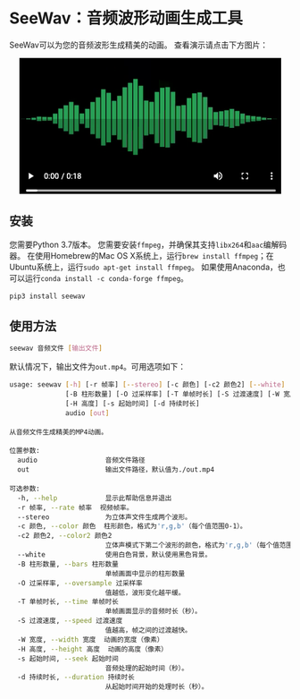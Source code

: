 # SeeWav：音频波形动画生成工具

SeeWav可以为您的音频波形生成精美的动画。
查看演示请点击下方图片：

<p align="center">
<a href="https://ai.honu.io/misc/seewav.mp4">
<img src="./seewav.png" alt="seewav演示"></a></p>

## 安装

您需要Python 3.7版本。
您需要安装`ffmpeg`，并确保其支持`libx264`和`aac`编解码器。
在使用Homebrew的Mac OS X系统上，运行`brew install ffmpeg`；在Ubuntu系统上，运行`sudo apt-get install ffmpeg`。
如果使用Anaconda，也可以运行`conda install -c conda-forge ffmpeg`。


```bash
pip3 install seewav
```

## 使用方法


```bash
seewav 音频文件 [输出文件]
```
默认情况下，输出文件为`out.mp4`。可用选项如下：

```bash
usage: seewav [-h] [-r 帧率] [--stereo] [-c 颜色] [-c2 颜色2] [--white]
              [-B 柱形数量] [-O 过采样率] [-T 单帧时长] [-S 过渡速度] [-W 宽度]
              [-H 高度] [-s 起始时间] [-d 持续时长]
              audio [out]

从音频文件生成精美的MP4动画。

位置参数:
  audio                 音频文件路径
  out                   输出文件路径，默认值为./out.mp4

可选参数:
  -h, --help            显示此帮助信息并退出
  -r 帧率, --rate 帧率  视频帧率。
  --stereo              为立体声文件生成两个波形。
  -c 颜色, --color 颜色  柱形颜色，格式为'r,g,b'（每个值范围0-1）。
  -c2 颜色2, --color2 颜色2
                        立体声模式下第二个波形的颜色，格式为'r,g,b'（每个值范围0-1）。
  --white               使用白色背景，默认使用黑色背景。
  -B 柱形数量, --bars 柱形数量
                        单帧画面中显示的柱形数量
  -O 过采样率, --oversample 过采样率
                        值越低，波形变化越平缓。
  -T 单帧时长, --time 单帧时长
                        单帧画面显示的音频时长（秒）。
  -S 过渡速度, --speed 过渡速度
                        值越高，帧之间的过渡越快。
  -W 宽度, --width 宽度  动画的宽度（像素）
  -H 高度, --height 高度  动画的高度（像素）
  -s 起始时间, --seek 起始时间
                        音频处理的起始时间（秒）。
  -d 持续时长, --duration 持续时长
                        从起始时间开始的处理时长（秒）。
```